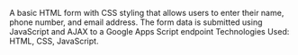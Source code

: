 A basic HTML form with CSS styling that allows users to enter their name, phone number, and email address. The form data is submitted using JavaScript and AJAX to a Google Apps Script endpoint
Technologies Used: HTML, CSS, JavaScript.
